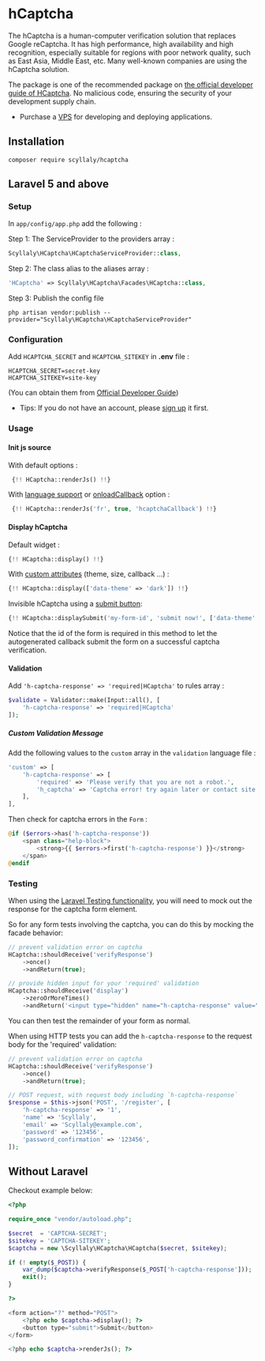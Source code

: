 # hCaptcha
The hCaptcha is a human-computer verification solution that replaces Google reCaptcha. It has high performance, high availability and high recognition, especially suitable for regions with poor network quality, such as East Asia, Middle East, etc. Many well-known companies are using the hCaptcha solution.


The package is one of the recommended package on [the official developer guide of HCaptcha](https://github.com/hCaptcha/hcaptcha-integrations-list#laravel). No malicious code, ensuring the security of your development supply chain.

- Purchase a [VPS](https://bwh88.net/aff.php?aff=20075) for developing and deploying applications.

## Installation

```
composer require scyllaly/hcaptcha
```

## Laravel 5 and above

### Setup

In `app/config/app.php` add the following :

Step 1: The ServiceProvider to the providers array :

```php
Scyllaly\HCaptcha\HCaptchaServiceProvider::class,
```

Step 2: The class alias to the aliases array :

```php
'HCaptcha' => Scyllaly\HCaptcha\Facades\HCaptcha::class,
```

Step 3: Publish the config file

```Shell
php artisan vendor:publish --provider="Scyllaly\HCaptcha\HCaptchaServiceProvider"
```

### Configuration

Add `HCAPTCHA_SECRET` and `HCAPTCHA_SITEKEY` in **.env** file :

```
HCAPTCHA_SECRET=secret-key
HCAPTCHA_SITEKEY=site-key
```

(You can obtain them from [Official Developer Guide](https://docs.hcaptcha.com/api#getapikey))

- Tips: If you do not have an account, please [sign up](https://hCaptcha.com/?r=d315c350eeee) it first.

### Usage

#### Init js source

With default options :

```php
 {!! HCaptcha::renderJs() !!}
```

With [language support](https://docs.hcaptcha.com/configuration) or [onloadCallback](https://docs.hcaptcha.com/configuration) option :

```php
 {!! HCaptcha::renderJs('fr', true, 'hcaptchaCallback') !!}
```

#### Display hCaptcha

Default widget :

```php
{!! HCaptcha::display() !!}
```

With [custom attributes](https://docs.hcaptcha.com/configuration#themes) (theme, size, callback ...) :

```php
{!! HCaptcha::display(['data-theme' => 'dark']) !!}
```

Invisible hCaptcha using a [submit button](https://docs.hcaptcha.com/configuration#themes):

```php
{!! HCaptcha::displaySubmit('my-form-id', 'submit now!', ['data-theme' => 'dark']) !!}
```
Notice that the id of the form is required in this method to let the autogenerated 
callback submit the form on a successful captcha verification.

#### Validation

Add `'h-captcha-response' => 'required|HCaptcha'` to rules array :

```php
$validate = Validator::make(Input::all(), [
	'h-captcha-response' => 'required|HCaptcha'
]);

```

##### Custom Validation Message

Add the following values to the `custom` array in the `validation` language file :

```php
'custom' => [
    'h-captcha-response' => [
        'required' => 'Please verify that you are not a robot.',
        'h_captcha' => 'Captcha error! try again later or contact site admin.',
    ],
],
```

Then check for captcha errors in the `Form` :

```php
@if ($errors->has('h-captcha-response'))
    <span class="help-block">
        <strong>{{ $errors->first('h-captcha-response') }}</strong>
    </span>
@endif
```

### Testing

When using the [Laravel Testing functionality](http://laravel.com/docs/5.5/testing), you will need to mock out the response for the captcha form element.

So for any form tests involving the captcha, you can do this by mocking the facade behavior:

```php
// prevent validation error on captcha
HCaptcha::shouldReceive('verifyResponse')
    ->once()
    ->andReturn(true);

// provide hidden input for your 'required' validation
HCaptcha::shouldReceive('display')
    ->zeroOrMoreTimes()
    ->andReturn('<input type="hidden" name="h-captcha-response" value="1" />');
```

You can then test the remainder of your form as normal.

When using HTTP tests you can add the `h-captcha-response` to the request body for the 'required' validation:

```php
// prevent validation error on captcha
HCaptcha::shouldReceive('verifyResponse')
    ->once()
    ->andReturn(true);

// POST request, with request body including `h-captcha-response`
$response = $this->json('POST', '/register', [
    'h-captcha-response' => '1',
    'name' => 'Scyllaly',
    'email' => 'Scyllaly@example.com',
    'password' => '123456',
    'password_confirmation' => '123456',
]);
```

## Without Laravel

Checkout example below:

```php
<?php

require_once "vendor/autoload.php";

$secret  = 'CAPTCHA-SECRET';
$sitekey = 'CAPTCHA-SITEKEY';
$captcha = new \Scyllaly\HCaptcha\HCaptcha($secret, $sitekey);

if (! empty($_POST)) {
    var_dump($captcha->verifyResponse($_POST['h-captcha-response']));
    exit();
}

?>

<form action="?" method="POST">
    <?php echo $captcha->display(); ?>
    <button type="submit">Submit</button>
</form>

<?php echo $captcha->renderJs(); ?>
```

